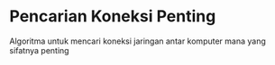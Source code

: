 # Pencarian Koneksi Penting
 Algoritma untuk mencari koneksi jaringan antar komputer mana yang sifatnya penting
